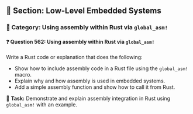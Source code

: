 ## 📘 Section: Low-Level Embedded Systems
### 🔹 Category: Using assembly within Rust via `global_asm!`
#### ❓ Question 562: Using assembly within Rust via `global_asm!`

Write a Rust code or explanation that does the following:

- Show how to include assembly code in a Rust file using the `global_asm!` macro.
- Explain why and how assembly is used in embedded systems.
- Add a simple assembly function and show how to call it from Rust.

🔧 **Task:** Demonstrate and explain assembly integration in Rust using `global_asm!` with an example.
